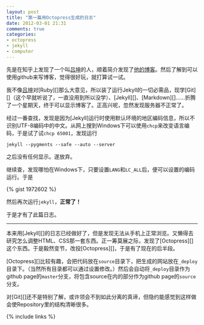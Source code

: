 ```yaml
---
layout: post
title: "第一篇用Octopress生成的日志"
date: 2012-03-01 21:31
comments: true
categories: 
- octopress
- jekyll
- computer
---
```

先是在知乎上发现了一个叫[吕坤][zhihu.lvkun]的人，顺着简介发现了[他的博客](http://lvkun.github.com/ "吕坤的github博客")。然后了解到可以使用github来写博客，觉得很好玩，就打算试一试。
<!--more-->

我不像[吕坤][zhihu.lvkun]对[Ruby][]那么大意见，所以装了运行Jekyll的一切必需品，现学[Git][]（这个早就听说了，一直没用到所以没学）、[Jekyll][]、[Markdown][]……折腾了一个星期天，终于可以显示博客了。正高兴呢，忽然发现服务器不正常了。

经过一番查找，发现是因为[Jekyll]运行时使用默认环境的地区编码信息，所以不识别UTF-8编码中的中文。从网上搜到Windows下可以使用`chcp`来改变语言编码，于是试了试`chcp 65001`，发现运行

	jekyll --pygments --safe --auto --server

之后没有任何显示。遂放弃。

继续查，发现哪怕在Windows下，只要设置`LANG`和`LC_ALL`后，便可以设置的编码运行。于是

{% gist 1972602 %}

然后再次运行`jekyll`，**正常了！**

于是才有了此篇日志。

----
本来用[Jekyll][]的日志已经做好了，但是发现无法从手机上正常浏览。又懒得去研究怎么调整HTML、CSS那一套东西。正一筹莫展之际，发现了[Octopress][]这个东西。于是毅然变节，改投[Octopress][]，于是有了现在的后半段。

[Octopress][]比较有趣，会把代码放在`source`目录下，把生成的网站放在`_deploy`目录下。（当然所有目录都可以通过设置修改。）然后会自动将`_deploy`目录作为github page的`master`分支，将包含source在内的部分作为github page的`source`分支。

对[Git][]还不是特别了解，或许领会不到如此分离的真谛，但隐约能感觉到这样做会使Repository里的结构清晰很多。


[zhihu.lvkun]: 	http://www.zhihu.com/people/lv-kun				"吕坤的知乎主页"
{% include links %}
